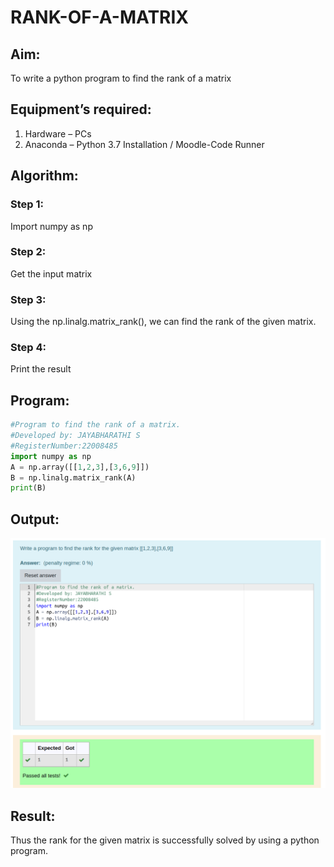 # RANK-OF-A-MATRIX

## Aim:

To write a python program to find the rank of a matrix

## Equipment’s required:

1. 	Hardware – PCs
2. 	Anaconda – Python 3.7 Installation / Moodle-Code Runner

## Algorithm:

### Step 1: 
Import numpy as np

### Step 2: 
Get the input matrix

### Step 3: 
Using the np.linalg.matrix_rank(), we can find the rank of the given matrix.
### Step 4: 
Print the result

## Program:
```python
#Program to find the rank of a matrix.
#Developed by: JAYABHARATHI S
#RegisterNumber:22008485
import numpy as np
A = np.array([[1,2,3],[3,6,9]])
B = np.linalg.matrix_rank(A)
print(B)
```

## Output:
![](./rank12.png)

## Result:
Thus the rank for the given matrix is successfully solved by  using a python program.

